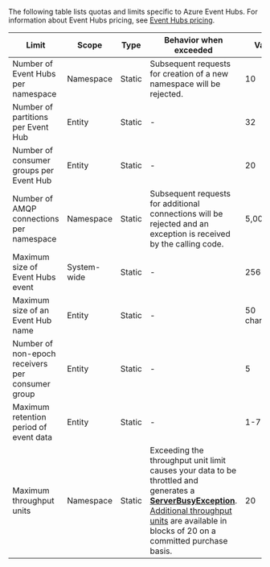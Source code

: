 The following table lists quotas and limits specific to Azure Event Hubs. For information about Event Hubs pricing, see [Event Hubs pricing](https://www.azure.cn/pricing/details/event-hubs/).

| Limit | Scope | Type | Behavior when exceeded | Value |
| --- | --- | --- | --- | --- |
| Number of Event Hubs per namespace |Namespace |Static |Subsequent requests for creation of a new namespace will be rejected. |10 |
| Number of partitions per Event Hub |Entity |Static |- |32 |
| Number of consumer groups per Event Hub |Entity |Static |- |20 |
| Number of AMQP connections per namespace |Namespace |Static |Subsequent requests for additional connections will be rejected and an exception is received by the calling code. |5,000 |
| Maximum size of Event Hubs event|System-wide |Static |- |256 KB |
| Maximum size of an Event Hub name |Entity |Static |- |50 characters |
| Number of non-epoch receivers per consumer group |Entity |Static |- |5 |
| Maximum retention period of event data |Entity |Static |- |1-7 days |
| Maximum throughput units |Namespace |Static |Exceeding the throughput unit limit causes your data to be throttled and generates a **[ServerBusyException](https://docs.microsoft.com/zh-cn/dotnet/api/microsoft.servicebus.messaging.serverbusyexception)**. [Additional throughput units](../articles/event-hubs/event-hubs-auto-inflate.md) are available in blocks of 20 on a committed purchase basis. |20 |
<!-- Not Available /azure-supportability/*.md -->
